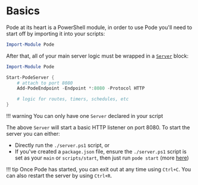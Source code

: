 # Basics

Pode at its heart is a PowerShell module, in order to use Pode you'll need to start off by importing it into your scripts:

```powershell
Import-Module Pode
```

After that, all of your main server logic must be wrapped in a [`Server`](../../Functions/Core/Server) block:

```powershell
Import-Module Pode

Start-PodeServer {
    # attach to port 8080
    Add-PodeEndpoint -Endpoint *:8080 -Protocol HTTP

    # logic for routes, timers, schedules, etc
}
```

!!! warning
    You can only have one `Server` declared in your script

The above `Server` will start a basic HTTP listener on port 8080. To start the server you can either:

* Directly run the `./server.ps1` script, or
* If you've created a `package.json` file, ensure the `./server.ps1` script is set as your `main` or `scripts/start`, then just run `pode start` (more [here](../../Getting-Started/CLI))

!!! tip
    Once Pode has started, you can exit out at any time using `Ctrl+C`. You can also restart the server by using `Ctrl+R`.
